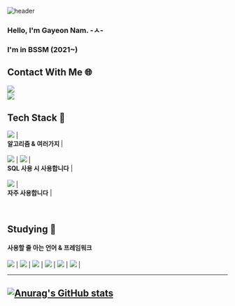 ![header](https://capsule-render.vercel.app/api?type=Waving&color=b4e4db&height=220&section=header&text=Nam_Gayeon&fontColor=FFFFFF&fontSize=90&animation=blink)

### Hello, I'm Gayeon Nam. -ㅅ- 
### I'm in BSSM (2021~)

 <h2> Contact With Me 🌐 </h2>
<a href="https://mail.google.com/mail/u/3/#inbox"><img src="https://img.shields.io/badge/seaurchin2493@gmail.com-EA4335?style=flat-square&logo=Gmail&logoColor=white"/></a> <br>
<a href="https://mail.google.com/mail/u/3/#inbox"><img src="https://img.shields.io/badge/https://velog.io/@seaurchin2-20C997?style=flat-square&logo=Gmail&logoColor=white"/></a>
 <h2> Tech Stack 🔧 </h2>
<p>
 <img src="https://img.shields.io/badge/Python-3776AB?style=flat-square&logo=Python&logoColor=white"/> |<br>
<b>알고리즘 & 여러가지 </b> |<br><br>
<img src="https://img.shields.io/badge/Oracle-F80000?style=flat-square&logo=Oracle&logoColor=white"/> | <img src="https://img.shields.io/badge/MySQL-4479A1?style=flat-square&logo=MySQL&logoColor=white"/> | <br>
<b>SQL 사용 시 사용합니다</b> |<br><br>
<img src="https://img.shields.io/badge/Node.js-339933?style=flat-square&logo=Node.js&logoColor=white"/> | <br> 
<b>자주 사용합니다</b> | <br>
 </p>
 <br>
 
 <h2> Studying 📘 </h2>
 <h4>사용할 줄 아는 언어 & 프레임워크</h4>
 <p>
<img src="https://img.shields.io/badge/Java-007396?style=flat-square&logo=Java&logoColor=white"/> | <img src="https://img.shields.io/badge/C++-00599C?style=flat-square&logo=C++&logoColor=white"/> | <img src="https://img.shields.io/badge/JavaScript-F7DF1E?style=flat-square&logo=JavaScript&logoColor=white"/> | <img src="https://img.shields.io/badge/Flutter-02569B?style=flat-square&logo=Flutter&logoColor=white"/> | <img src="https://img.shields.io/badge/Dart-0175C2?style=flat-square&logo=Dart&logoColor=white"/> | <img src="https://img.shields.io/badge/R-276DC3?style=flat-square&logo=Dart&logoColor=white"/> | 
</p>


--- 
[![Anurag's GitHub stats](https://github-readme-stats.vercel.app/api?username=forests0)](https://github.com/forests0/github-readme-stats)
---


